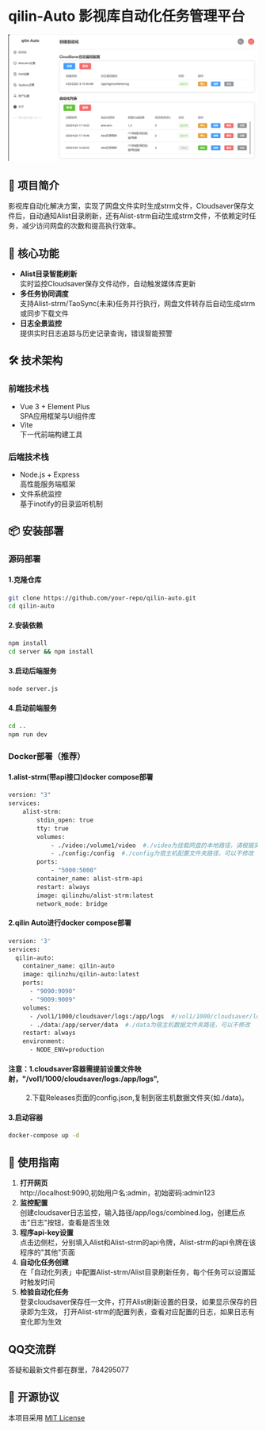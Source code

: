 # qilin-Auto 影视库自动化任务管理平台
<img src="./qilin-auto-jt.png" width="800">

## 🌟 项目简介
影视库自动化解决方案，实现了网盘文件实时生成strm文件，Cloudsaver保存文件后，自动通知Alist目录刷新，还有Alist-strm自动生成strm文件，不依赖定时任务，减少访问网盘的次数和提高执行效率。

## 🚀 核心功能
- **Alist目录智能刷新**  
  实时监控Cloudsaver保存文件动作，自动触发媒体库更新
- **多任务协同调度**  
  支持Alist-strm/TaoSync(未来)任务并行执行，网盘文件转存后自动生成strm或同步下载文件
- **日志全景监控**  
  提供实时日志追踪与历史记录查询，错误智能预警

## 🛠 技术架构
### 前端技术栈
- Vue 3 + Element Plus  
  SPA应用框架与UI组件库
- Vite  
  下一代前端构建工具

### 后端技术栈
- Node.js + Express  
  高性能服务端框架
- 文件系统监控  
  基于inotify的目录监听机制

## 📦 安装部署

### 源码部署

#### 1.克隆仓库
```bash
git clone https://github.com/your-repo/qilin-auto.git
cd qilin-auto
```
#### 2.安装依赖
```bash
npm install
cd server && npm install
```
#### 3.启动后端服务
```bash
node server.js
```
#### 4.启动前端服务
```bash
cd ..
npm run dev
```

### Docker部署（推荐）

#### 1.alist-strm(带api接口)docker compose部署
```bash
version: "3"
services:
    alist-strm:
        stdin_open: true
        tty: true
        volumes:
            - ./video:/volume1/video  #./video为挂载网盘的本地路径，请根据实际路径修改
            - ./config:/config  #./config为宿主机配置文件夹路径，可以不修改
        ports:
            - "5000:5000"
        container_name: alist-strm-api
        restart: always
        image: qilinzhu/alist-strm:latest
        network_mode: bridge
```
#### 2.qilin Auto进行docker compose部署
```bash
version: '3'
services:
  qilin-auto:
    container_name: qilin-auto
    image: qilinzhu/qilin-auto:latest
    ports:
      - "9090:9090"
      - "9009:9009"
    volumes:
      - /vol1/1000/cloudsaver/logs:/app/logs  #/vol1/1000/cloudsaver/logs为cloudsaver的宿主机日志文件夹，请根据实际路径修改
      - ./data:/app/server/data  #./data为宿主机数据文件夹路径，可以不修改
    restart: always
    environment:
      - NODE_ENV=production
```
#### 注意：1.cloudsaver容器需提前设置文件映射，"/vol1/1000/cloudsaver/logs:/app/logs",  
&nbsp;&nbsp;&nbsp;&nbsp;&nbsp;&nbsp;&nbsp;&nbsp;&nbsp;2.下载Releases页面的config.json,复制到宿主机数据文件夹(如./data)。

  
#### 3.启动容器
```bash
docker-compose up -d
```


## 🔧 使用指南
1. **打开网页**   
   http://localhost:9090,初始用户名:admin，初始密码:admin123
2. **监控配置**  
   创建cloudsaver日志监控，输入路径/app/logs/combined.log，创建后点击"日志"按钮，查看是否生效
3. **程序api-key设置**  
   点击边侧栏，分别填入Alist和Alist-strm的api令牌，Alist-strm的api令牌在该程序的"其他"页面
4. **自动化任务创建**  
   在「自动化列表」中配置Alist-strm/Alist目录刷新任务，每个任务可以设置延时触发时间
5. **检验自动化任务**  
   登录cloudsaver保存任一文件，打开Alist刷新设置的目录，如果显示保存的目录即为生效，
   打开Alist-strm的配置列表，查看对应配置的日志，如果日志有变化即为生效

## QQ交流群
答疑和最新文件都在群里，784295077

## 📄 开源协议
本项目采用 [MIT License](LICENSE)

